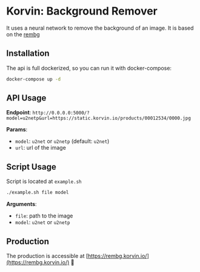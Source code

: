 # Korvin: Background Remover

It uses a neural network to remove the background of an image. It is based on the [rembg](https://github.com/danielgatis/rembg)

## Installation

The api is full dockerized, so you can run it with docker-compose:

```bash
docker-compose up -d
```

## API Usage

**Endpoint**: `http://0.0.0.0:5000/?model=u2netp&url=https://static.korvin.io/products/00012534/0000.jpg`

**Params**:
- `model`: `u2net` or `u2netp` (default: `u2net`)
- `url`: url of the image


## Script Usage

Script is located at `example.sh`

```bash
./example.sh file model
```

**Arguments**:
- `file`: path to the image
- `model`: `u2net` or `u2netp`


## Production

The production is accessible at [https://rembg.korvin.io/](https://rembg.korvin.io/) :rocket:
